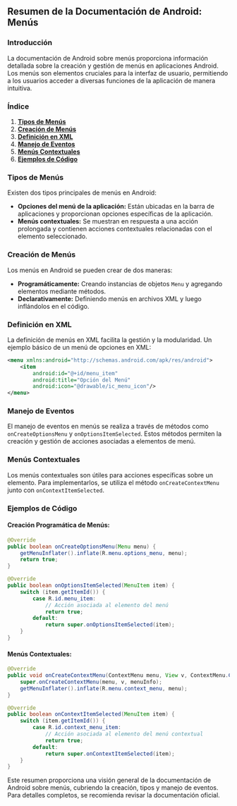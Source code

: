 ## Resumen de la Documentación de Android: Menús

### Introducción

La documentación de Android sobre menús proporciona información detallada sobre la creación y gestión de menús en aplicaciones Android. Los menús son elementos cruciales para la interfaz de usuario, permitiendo a los usuarios acceder a diversas funciones de la aplicación de manera intuitiva.

### Índice

1. **[Tipos de Menús](#tipos-de-menús)**
2. **[Creación de Menús](#creación-de-menús)**
3. **[Definición en XML](#definición-en-xml)**
4. **[Manejo de Eventos](#manejo-de-eventos)**
5. **[Menús Contextuales](#menús-contextuales)**
6. **[Ejemplos de Código](#ejemplos-de-código)**

### Tipos de Menús

Existen dos tipos principales de menús en Android:

- **Opciones del menú de la aplicación:** Están ubicadas en la barra de aplicaciones y proporcionan opciones específicas de la aplicación.
- **Menús contextuales:** Se muestran en respuesta a una acción prolongada y contienen acciones contextuales relacionadas con el elemento seleccionado.

### Creación de Menús

Los menús en Android se pueden crear de dos maneras:

- **Programáticamente:** Creando instancias de objetos `Menu` y agregando elementos mediante métodos.
- **Declarativamente:** Definiendo menús en archivos XML y luego inflándolos en el código.

### Definición en XML

La definición de menús en XML facilita la gestión y la modularidad. Un ejemplo básico de un menú de opciones en XML:

```xml
<menu xmlns:android="http://schemas.android.com/apk/res/android">
    <item
        android:id="@+id/menu_item"
        android:title="Opción del Menú"
        android:icon="@drawable/ic_menu_icon"/>
</menu>
```

### Manejo de Eventos

El manejo de eventos en menús se realiza a través de métodos como `onCreateOptionsMenu` y `onOptionsItemSelected`. Estos métodos permiten la creación y gestión de acciones asociadas a elementos de menú.

### Menús Contextuales

Los menús contextuales son útiles para acciones específicas sobre un elemento. Para implementarlos, se utiliza el método `onCreateContextMenu` junto con `onContextItemSelected`.

### Ejemplos de Código

#### Creación Programática de Menús:

```java
@Override
public boolean onCreateOptionsMenu(Menu menu) {
    getMenuInflater().inflate(R.menu.options_menu, menu);
    return true;
}

@Override
public boolean onOptionsItemSelected(MenuItem item) {
    switch (item.getItemId()) {
        case R.id.menu_item:
            // Acción asociada al elemento del menú
            return true;
        default:
            return super.onOptionsItemSelected(item);
    }
}
```

#### Menús Contextuales:

```java
@Override
public void onCreateContextMenu(ContextMenu menu, View v, ContextMenu.ContextMenuInfo menuInfo) {
    super.onCreateContextMenu(menu, v, menuInfo);
    getMenuInflater().inflate(R.menu.context_menu, menu);
}

@Override
public boolean onContextItemSelected(MenuItem item) {
    switch (item.getItemId()) {
        case R.id.context_menu_item:
            // Acción asociada al elemento del menú contextual
            return true;
        default:
            return super.onContextItemSelected(item);
    }
}
```

Este resumen proporciona una visión general de la documentación de Android sobre menús, cubriendo la creación, tipos y manejo de eventos. Para detalles completos, se recomienda revisar la documentación oficial.